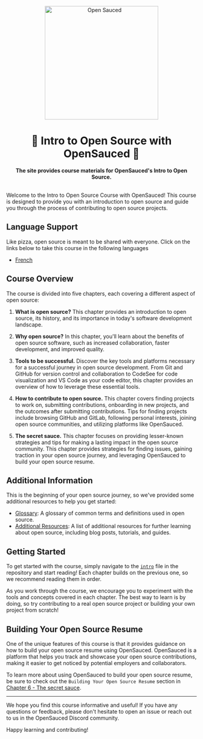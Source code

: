 <div align="center">
  <br>
  <img alt="Open Sauced" src="https://i.ibb.co/7jPXt0Z/logo1-92f1a87f.png" width="300px">
  <h1>🍕 Intro to Open Source with OpenSauced 🍕</h1>
  <strong>The site provides course materials for OpenSauced's Intro to Open Source.</strong>
</div>
<br> 

Welcome to the Intro to Open Source Course with OpenSauced! This course is designed to provide you with an introduction to open source and guide you through the process of contributing to open source projects.
## Language Support
Like pizza, open source is meant to be shared with everyone. Click on the links below to take this course in the following languages
- [French](./translations/fr/README.fr.md)

## Course Overview

The course is divided into five chapters, each covering a different aspect of open source:

1. **What is open source?** This chapter provides an introduction to open source, its history, and its importance in today's software development landscape.

2. **Why open source?** In this chapter, you'll learn about the benefits of open source software, such as increased collaboration, faster development, and improved quality.

3. **Tools to be successful.** Discover the key tools and platforms necessary for a successful journey in open source development. From Git and GitHub for version control and collaboration to CodeSee for code visualization and VS Code as your code editor, this chapter provides an overview of how to leverage these essential tools. 

4. **How to contribute to open source.** 
This chapter covers finding projects to work on, submitting contributions, onboarding in new projects, and the outcomes after submitting contributions. Tips for finding projects include browsing GitHub and GitLab, following personal interests, joining open source communities, and utilizing platforms like OpenSauced.

5. **The secret sauce.** 
This chapter focuses on providing lesser-known strategies and tips for making a lasting impact in the open source community. This chapter provides strategies for finding issues, gaining traction in your open source journey, and leveraging OpenSauced to build your open source resume.

## Additional Information
This is the beginning of your open source journey, so we've provided some additional resources to help you get started:
- [Glossary](09-glossary.md): A glossary of common terms and definitions used in open source.
- [Additional Resources](./08-additional-resources.md): A list of additional resources for further learning about open source, including blog posts, tutorials, and guides.

## Getting Started

To get started with the course, simply navigate to the [`intro`](01-intro.md) file in the repository and start reading! Each chapter builds on the previous one, so we recommend reading them in order.

As you work through the course, we encourage you to experiment with the tools and concepts covered in each chapter. The best way to learn is by doing, so try contributing to a real open source project or building your own project from scratch!

## Building Your Open Source Resume

One of the unique features of this course is that it provides guidance on how to build your open source resume using OpenSauced. OpenSauced is a platform that helps you track and showcase your open source contributions, making it easier to get noticed by potential employers and collaborators.

To learn more about using OpenSauced to build your open source resume, be sure to check out the `Building Your Open Source Resume` section in [Chapter 6 - The secret sauce](./06-the-secret-sauce.md).

<hr/>

We hope you find this course informative and useful! If you have any questions or feedback, please don't hesitate to open an issue or reach out to us in the OpenSauced Discord community.

Happy learning and contributing!
